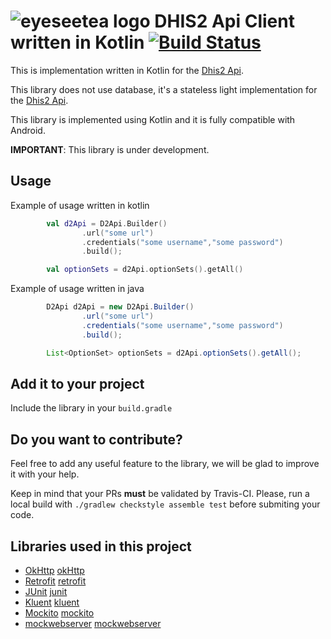 # ![eyeseetea logo][eyeseetealogo] DHIS2 Api Client written in Kotlin [![Build Status](https://travis-ci.org/EyeSeeTea/dhis2-light-sdk.svg?branch=master)](https://travis-ci.org/EyeSeeTea/dhis2-light-sdk)

This is implementation written in Kotlin for the [Dhis2 Api][dhis2Api]. 

This library does not use database, it's a stateless light implementation for the [Dhis2 Api][dhis2Api]. 

This library is implemented using Kotlin and it is fully compatible with Android.

**IMPORTANT**: This library is under development.

## Usage

Example of usage written in kotlin

```kotlin
        val d2Api = D2Api.Builder()
                .url("some url")
                .credentials("some username","some password")
                .build();

        val optionSets = d2Api.optionSets().getAll()
```


Example of usage written in java

```java
        D2Api d2Api = new D2Api.Builder()
                .url("some url")
                .credentials("some username","some password")
                .build();

        List<OptionSet> optionSets = d2Api.optionSets().getAll();
```


## Add it to your project

Include the library in your ``build.gradle``

## Do you want to contribute?

Feel free to add any useful feature to the library, we will be glad to improve it with your help.

Keep in mind that your PRs **must** be validated by Travis-CI. Please, run a local build with ``./gradlew checkstyle assemble test`` before submiting your code.


## Libraries used in this project

* [OkHttp] [okHttp]
* [Retrofit] [retrofit]
* [JUnit] [junit]
* [Kluent] [kluent]
* [Mockito] [mockito]
* [mockwebserver] [mockwebserver]

[dhis2Api]: https://docs.dhis2.org/master/en/developer/html/webapi.html
[okHttp]: https://github.com/square/okhttp
[retrofit]: https://github.com/square/retrofit
[junit]: https://github.com/junit-team/junit
[kluent]: https://github.com/MarkusAmshove/Kluent
[mockito]: https://github.com/mockito/mockito
[mockwebserver]: https://github.com/square/okhttp/tree/master/mockwebserver
[eyeseetealogo]: https://user-images.githubusercontent.com/5593590/47744878-ac565b80-dc82-11e8-9daa-fe51d1a5a241.png

